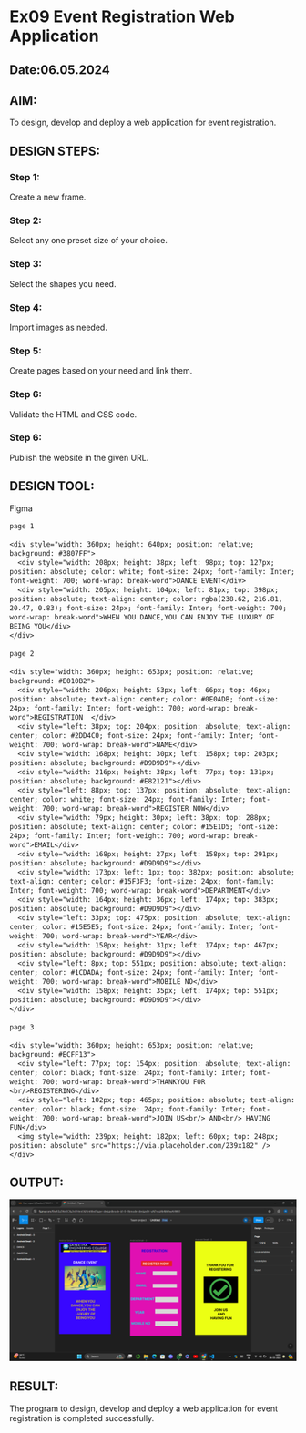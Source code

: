 # Ex09 Event Registration Web Application
## Date:06.05.2024

## AIM:
To design, develop and deploy a web application for event registration.

## DESIGN STEPS:

### Step 1:
Create a new frame.

### Step 2:
Select any one preset size of your choice.

### Step 3:
Select the shapes you need.

### Step 4:
Import images as needed.

### Step 5:
Create pages based on your need and link them.

### Step 6:

Validate the HTML and CSS code.

### Step 6:

Publish the website in the given URL.

## DESIGN TOOL:
Figma

```
page 1

<div style="width: 360px; height: 640px; position: relative; background: #3807FF">
  <div style="width: 208px; height: 38px; left: 98px; top: 127px; position: absolute; color: white; font-size: 24px; font-family: Inter; font-weight: 700; word-wrap: break-word">DANCE EVENT</div>
  <div style="width: 205px; height: 104px; left: 81px; top: 398px; position: absolute; text-align: center; color: rgba(238.62, 216.81, 20.47, 0.83); font-size: 24px; font-family: Inter; font-weight: 700; word-wrap: break-word">WHEN YOU DANCE,YOU CAN ENJOY THE LUXURY OF BEING YOU</div>
</div>

page 2

<div style="width: 360px; height: 653px; position: relative; background: #E010B2">
  <div style="width: 206px; height: 53px; left: 66px; top: 46px; position: absolute; text-align: center; color: #0E0ADB; font-size: 24px; font-family: Inter; font-weight: 700; word-wrap: break-word">REGISTRATION  </div>
  <div style="left: 38px; top: 204px; position: absolute; text-align: center; color: #2DD4C0; font-size: 24px; font-family: Inter; font-weight: 700; word-wrap: break-word">NAME</div>
  <div style="width: 168px; height: 30px; left: 158px; top: 203px; position: absolute; background: #D9D9D9"></div>
  <div style="width: 216px; height: 38px; left: 77px; top: 131px; position: absolute; background: #E82121"></div>
  <div style="left: 88px; top: 137px; position: absolute; text-align: center; color: white; font-size: 24px; font-family: Inter; font-weight: 700; word-wrap: break-word">REGISTER NOW</div>
  <div style="width: 79px; height: 30px; left: 38px; top: 288px; position: absolute; text-align: center; color: #15E1D5; font-size: 24px; font-family: Inter; font-weight: 700; word-wrap: break-word">EMAIL</div>
  <div style="width: 168px; height: 27px; left: 158px; top: 291px; position: absolute; background: #D9D9D9"></div>
  <div style="width: 173px; left: 1px; top: 382px; position: absolute; text-align: center; color: #15F3F3; font-size: 24px; font-family: Inter; font-weight: 700; word-wrap: break-word">DEPARTMENT</div>
  <div style="width: 164px; height: 36px; left: 174px; top: 383px; position: absolute; background: #D9D9D9"></div>
  <div style="left: 33px; top: 475px; position: absolute; text-align: center; color: #15E5E5; font-size: 24px; font-family: Inter; font-weight: 700; word-wrap: break-word">YEAR</div>
  <div style="width: 158px; height: 31px; left: 174px; top: 467px; position: absolute; background: #D9D9D9"></div>
  <div style="left: 8px; top: 551px; position: absolute; text-align: center; color: #1CDADA; font-size: 24px; font-family: Inter; font-weight: 700; word-wrap: break-word">MOBILE NO</div>
  <div style="width: 158px; height: 35px; left: 174px; top: 551px; position: absolute; background: #D9D9D9"></div>
</div>

page 3

<div style="width: 360px; height: 653px; position: relative; background: #ECFF13">
  <div style="left: 77px; top: 154px; position: absolute; text-align: center; color: black; font-size: 24px; font-family: Inter; font-weight: 700; word-wrap: break-word">THANKYOU FOR <br/>REGISTERING</div>
  <div style="left: 102px; top: 465px; position: absolute; text-align: center; color: black; font-size: 24px; font-family: Inter; font-weight: 700; word-wrap: break-word">JOIN US<br/> AND<br/> HAVING FUN</div>
  <img style="width: 239px; height: 182px; left: 60px; top: 248px; position: absolute" src="https://via.placeholder.com/239x182" />
</div>

```
## OUTPUT:

![alt text](<Screenshot 2024-05-06 140344.png>)


## RESULT:
The program to design, develop and deploy a web application for event registration is completed successfully.
